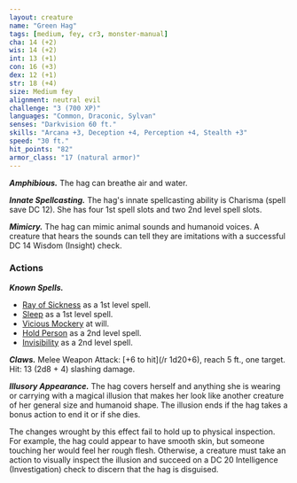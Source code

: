 ```yaml
---
layout: creature
name: "Green Hag"
tags: [medium, fey, cr3, monster-manual]
cha: 14 (+2)
wis: 14 (+2)
int: 13 (+1)
con: 16 (+3)
dex: 12 (+1)
str: 18 (+4)
size: Medium fey
alignment: neutral evil
challenge: "3 (700 XP)"
languages: "Common, Draconic, Sylvan"
senses: "Darkvision 60 ft."
skills: "Arcana +3, Deception +4, Perception +4, Stealth +3"
speed: "30 ft."
hit_points: "82"
armor_class: "17 (natural armor)"
---
```


***Amphibious.*** The hag can breathe air and water.

***Innate Spellcasting.*** The hag's innate spellcasting ability is Charisma (spell save DC 12). She has four 1st spell slots and two 2nd level spell slots.

***Mimicry.*** The hag can mimic animal sounds and humanoid voices. A creature that hears the sounds can tell they are imitations with a successful DC 14 Wisdom (Insight) check.


### Actions

***Known Spells.*** 
* [Ray of Sickness](https://dnd5e.wikidot.com/spell:ray-of-sickness) as a 1st level spell.
* [Sleep](https://www.dndbeyond.com/spells/2254-sleep) as a 1st level spell.
* [Vicious Mockery](https://roll20.net/compendium/dnd5e/Vicious%20Mockery#content) at will.
* [Hold Person](https://dnd5e.wikidot.com/spell:hold-person) as a 2nd level spell.
* [Invisibility](https://roll20.net/compendium/dnd5e/Invisibility#content) as a 2nd level spell.

***Claws.*** Melee Weapon Attack: [+6 to hit](/r 1d20+6), reach 5 ft., one target. Hit: 13 (2d8 + 4) slashing damage.

***Illusory Appearance.*** The hag covers herself and anything she is wearing or carrying with a magical illusion that makes her look like another creature of her general size and humanoid shape. The illusion ends if the hag takes a bonus action to end it or if she dies.

The changes wrought by this effect fail to hold up to physical inspection. For example, the hag could appear to have smooth skin, but someone touching her would feel her rough flesh. Otherwise, a creature must take an action to visually inspect the illusion and succeed on a DC 20 Intelligence (Investigation) check to discern that the hag is disguised.
